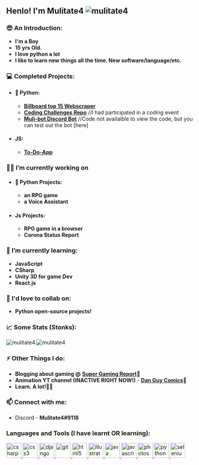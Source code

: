 ## Henlo! I'm Mulitate4 <img src="https://komarev.com/ghpvc/?username=mulitate4" alt="mulitate4" />
### 😎 An Introduction:
- **I'm a Boy**
- **15 yrs Old.**
- **I love python a lot**
- **I like to learn new things all the time. New software/language/etc.**

### 💻 Completed Projects:
- #### 🐍 Python:
  - [**Billboard top 15 Webscraper**](https://github.com/mulitate4/web_scrapers/blob/master/BillBoard_Top15.py)
  - [**Coding Challenges Repo**](https://github.com/mulitate4/Technorat_2020) //I had participated in a coding event
  - [**Muli-bot Discord Bot**](https://discord.gg/9CBrq6D) //Code not availaible to view the code, but you can test out the bot [here]

- #### JS:
  - [**To-Do-App**](mulitate4.netlify.app)

### 👨‍💻 I’m currently working on
- #### 🐍 Python Projects:
  - **an RPG game**
  - **a Voice Assistant**

- #### Js Projects:
  - **RPG game in a browser**
  - **Corona Status Report**

### 🤯 I’m currently learning:
- **JavaScript**
- **CSharp**
- **Unity 3D for game Dev**
- **React.js**

### 👯 I'd love to collab on:
- **Python open-source projects!**

### 📈 Some Stats (Stonks):
<img align="left" src="https://github-readme-stats.vercel.app/api/top-langs/?username=mulitate4&layout=compact" alt="mulitate4" />
<img align="center" src="https://github-readme-stats.vercel.app/api?username=mulitate4&show_icons=true" alt="mulitate4" />

### ⚡ Other Things I do:
- **Blogging about gaming @** __[Super Gaming Report](https://www.supergamingreport.com)📰__
- **Animation YT channel (INACTIVE RIGHT NOW!)** - __[Dan Guy Comics](https://www.youtube.com/channel/UCGw8gbp8FZ1J_FaL_w1rHPQ)👾__
- **Learn. A lot!👨‍🎓**

### 📫 Connect with me: 
- Discord - **Mulitate4#9118**
### Languages and Tools (I have learnt OR learning):
<p align="left"> <a href="https://www.w3schools.com/cs/" target="_blank"> <img src="https://devicons.github.io/devicon/devicon.git/icons/csharp/csharp-original.svg" alt="csharp" width="40" height="40"/> </a> <a href="https://www.w3schools.com/css/" target="_blank"> <img src="https://devicons.github.io/devicon/devicon.git/icons/css3/css3-original-wordmark.svg" alt="css3" width="40" height="40"/> </a> <a href="https://www.djangoproject.com/" target="_blank"> <img src="https://devicons.github.io/devicon/devicon.git/icons/django/django-original.svg" alt="django" width="40" height="40"/> </a> <a href="https://git-scm.com/" target="_blank"> <img src="https://www.vectorlogo.zone/logos/git-scm/git-scm-icon.svg" alt="git" width="40" height="40"/> </a> <a href="https://www.w3.org/html/" target="_blank"> <img src="https://devicons.github.io/devicon/devicon.git/icons/html5/html5-original-wordmark.svg" alt="html5" width="40" height="40"/> </a> <a href="https://www.adobe.com/in/products/illustrator.html" target="_blank"> <img src="https://www.vectorlogo.zone/logos/adobe_illustrator/adobe_illustrator-icon.svg" alt="illustrator" width="40" height="40"/> </a> <a href="https://www.java.com" target="_blank"> <img src="https://devicons.github.io/devicon/devicon.git/icons/java/java-original-wordmark.svg" alt="java" width="40" height="40"/> </a> <a href="https://developer.mozilla.org/en-US/docs/Web/JavaScript" target="_blank"> <img src="https://devicons.github.io/devicon/devicon.git/icons/javascript/javascript-original.svg" alt="javascript" width="40" height="40"/> </a> <a href="https://www.photoshop.com/en" target="_blank"> <img src="https://devicons.github.io/devicon/devicon.git/icons/photoshop/photoshop-plain.svg" alt="photoshop" width="40" height="40"/> </a> <a href="https://www.python.org" target="_blank"> <img src="https://devicons.github.io/devicon/devicon.git/icons/python/python-original.svg" alt="python" width="40" height="40"/> </a> <a href="https://www.selenium.dev" target="_blank"> <img src="https://raw.githubusercontent.com/detain/svg-logos/780f25886640cef088af994181646db2f6b1a3f8/svg/selenium-logo.svg" alt="selenium" width="40" height="40"/> </a> </p
